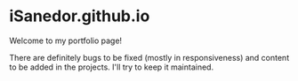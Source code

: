 # iSanedor.github.io

Welcome to my portfolio page!  
  
There are definitely bugs to be fixed (mostly in responsiveness) and content to be added in the projects. I'll try to keep it maintained.
